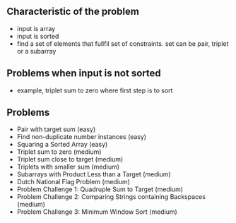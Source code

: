 
## Characteristic of the problem
- input is array
- input is sorted
- find a set of elements that fullfil set of constraints. set can be pair, triplet or a subarray

## Problems when input is not sorted
- example, triplet sum to zero where first step is to sort

## Problems
- Pair with target sum (easy)
- Find non-duplicate number instances (easy)
- Squaring a Sorted Array (easy)
- Triplet sum to zero (medium)
- Triplet sum close to target (medium)
- Triplets with smaller sum (medium)
- Subarrays with Product Less than a Target (medium)
- Dutch National Flag Problem (medium)
- Problem Challenge 1: Quadruple Sum to Target (medium)
- Problem Challenge 2: Comparing Strings containing Backspaces (medium)
- Problem Challenge 3: Minimum Window Sort (medium)
